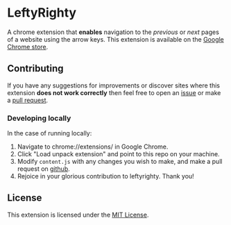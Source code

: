 # LeftyRighty

A chrome extension that **enables** navigation to the *previous* or *next* pages of a website using the arrow keys. This extension is available on the [Google Chrome store](https://chrome.google.com/webstore/detail/leftyrighty/ejkkakdfmkjmebddkjpplhgoijlhbdid).

## Contributing

If you have any suggestions for improvements or discover sites where this extension **does not work correctly** then feel free to open an [issue](https://github.com/jawrainey/leftyrighty/issues) or make a [pull request](https://github.com/jawrainey/leftyrighty/pulls).

### Developing locally

In the case of running locally:

1. Navigate to chrome://extensions/ in Google Chrome.
2. Click "Load unpack extension" and point to this repo on your machine.
3. Modify `content.js` with any changes you wish to make, and make a pull request on [github](https://github.com/jawrainey/leftyrighty/pulls).
4. Rejoice in your glorious contribution to leftyrighty. Thank you!

## License

This extension is licensed under the [MIT License](https://github.com/jawrainey/leftyrighty/blob/master/LICENSE.txt).
